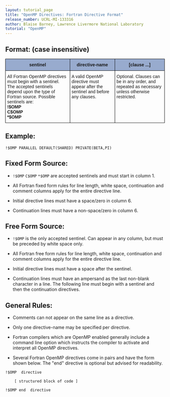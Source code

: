 ```yaml
---
layout: tutorial_page
title: "OpenMP Directives: Fortran Directive Format"
release_number: UCRL-MI-133316
author: Blaise Barney, Lawrence Livermore National Laboratory
tutorial: "OpenMP"
---
```


## Format: (case insensitive)

<style type="text/css">
.tg  {border-collapse:collapse;border-spacing:0;}
.tg td{border-color:black;border-style:solid;border-width:1px;font-family:Arial, sans-serif;font-size:14px;
  overflow:hidden;padding:10px 5px;word-break:normal;}
.tg th{border-color:black;border-style:solid;border-width:1px;font-family:Arial, sans-serif;font-size:14px;
  font-weight:normal;overflow:hidden;padding:10px 5px;word-break:normal;}
.tg .tg-fdm5{background-color:#98ABCE;font-weight:bold;text-align:center;vertical-align:middle}
.tg .tg-0lax{text-align:left;vertical-align:top}
</style>
<table class="tg">
<thead>
  <tr>
    <th class="tg-fdm5"><span style="background-color:#98ABCE">sentinel</span></th>
    <th class="tg-fdm5"><span style="background-color:#98ABCE">directive-name</span></th>
    <th class="tg-fdm5"><span style="background-color:#98ABCE">[clause ...]</span></th>
  </tr>
</thead>
<tbody>
  <tr>
    <td class="tg-0lax">All Fortran OpenMP directives must begin with a sentinel. The accepted sentinels depend upon the type of Fortran source. Possible sentinels are:<br><span style="font-weight:bold">    !$OMP  </span><br><span style="font-weight:bold">    C$OMP     </span><br><span style="font-weight:bold">    *$OMP </span></td>
    <td class="tg-0lax">A valid OpenMP directive must appear after the sentinel and before any clauses.</td>
    <td class="tg-0lax">Optional. Clauses can be in any order, and repeated as necessary unless otherwise restricted.</td>
  </tr>
</tbody>
</table>


## Example:

```
!$OMP PARALLEL DEFAULT(SHARED) PRIVATE(BETA,PI)
```

## Fixed Form Source:

* `!$OMP` `C$OMP` `*$OMP` are accepted sentinels and must start in column 1.

* All Fortran fixed form rules for line length, white space, continuation and comment columns apply for the entire directive line.

* Initial directive lines must have a space/zero in column 6.

* Continuation lines must have a non-space/zero in column 6.

## Free Form Source:

* `!$OMP` is the only accepted sentinel. Can appear in any column, but must be preceded by white space only.

* All Fortran free form rules for line length, white space, continuation and comment columns apply for the entire directive line.

* Initial directive lines must have a space after the sentinel.

* Continuation lines must have an ampersand as the last non-blank character in a line. The following line must begin with a sentinel and then the continuation directives.

## General Rules:

* Comments can not appear on the same line as a directive.

* Only one directive-name may be specified per directive.

* Fortran compilers which are OpenMP enabled generally include a command line option which instructs the compiler to activate and interpret all OpenMP directives.

* Several Fortran OpenMP directives come in pairs and have the form shown below. The "end" directive is optional but advised for readability.

```
!$OMP  directive 

    [ structured block of code ]

!$OMP end  directive
```